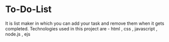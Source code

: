 # To-Do-List
It is list maker in which you can add your task and remove them when it gets completed. Technologies used in this project are - html , css , javascript , node.js , ejs 

